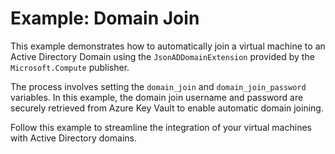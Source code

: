 # Example: Domain Join

This example demonstrates how to automatically join a virtual machine to an Active Directory Domain using the `JsonADDomainExtension` provided by the `Microsoft.Compute` publisher.

The process involves setting the `domain_join` and `domain_join_password` variables. In this example, the domain join username and password are securely retrieved from Azure Key Vault to enable automatic domain joining.

Follow this example to streamline the integration of your virtual machines with Active Directory domains.
